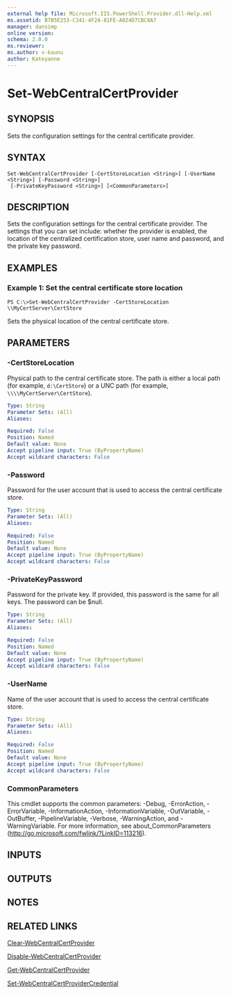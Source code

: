 ```yaml
---
external help file: Microsoft.IIS.PowerShell.Provider.dll-Help.xml
ms.assetid: B7B5E253-C341-4F24-81FE-A024D7CBC8A7
manager: dansimp
online version: 
schema: 2.0.0
ms.reviewer:
ms.author: v-kaunu
author: Kateyanne
---
```


# Set-WebCentralCertProvider

## SYNOPSIS
Sets the configuration settings for the central certificate provider.

## SYNTAX

```
Set-WebCentralCertProvider [-CertStoreLocation <String>] [-UserName <String>] [-Password <String>]
 [-PrivateKeyPassword <String>] [<CommonParameters>]
```

## DESCRIPTION
Sets the configuration settings for the central certificate provider.
The settings that you can set include: whether the provider is enabled, the location of the centralized certification store, user name and password, and the private key password.

## EXAMPLES

### Example 1: Set the central certificate store location
```
PS C:\>Set-WebCentralCertProvider -CertStoreLocation \\MyCertServer\CertStore
```

Sets the physical location of the central certificate store.

## PARAMETERS

### -CertStoreLocation
Physical path to the central certificate store.
The path is either a local path (for example, `d:\CertStore`) or a UNC path (for example, `\\\\MyCertServer\CertStore`).

```yaml
Type: String
Parameter Sets: (All)
Aliases: 

Required: False
Position: Named
Default value: None
Accept pipeline input: True (ByPropertyName)
Accept wildcard characters: False
```

### -Password
Password for the user account that is used to access the central certificate store.

```yaml
Type: String
Parameter Sets: (All)
Aliases: 

Required: False
Position: Named
Default value: None
Accept pipeline input: True (ByPropertyName)
Accept wildcard characters: False
```

### -PrivateKeyPassword
Password for the private key.
If provided, this password is the same for all keys.
The password can be $null.

```yaml
Type: String
Parameter Sets: (All)
Aliases: 

Required: False
Position: Named
Default value: None
Accept pipeline input: True (ByPropertyName)
Accept wildcard characters: False
```

### -UserName
Name of the user account that is used to access the central certificate store.

```yaml
Type: String
Parameter Sets: (All)
Aliases: 

Required: False
Position: Named
Default value: None
Accept pipeline input: True (ByPropertyName)
Accept wildcard characters: False
```

### CommonParameters
This cmdlet supports the common parameters: -Debug, -ErrorAction, -ErrorVariable, -InformationAction, -InformationVariable, -OutVariable, -OutBuffer, -PipelineVariable, -Verbose, -WarningAction, and -WarningVariable. For more information, see about_CommonParameters (http://go.microsoft.com/fwlink/?LinkID=113216).

## INPUTS

## OUTPUTS

## NOTES

## RELATED LINKS

[Clear-WebCentralCertProvider](./Clear-WebCentralCertProvider.md)

[Disable-WebCentralCertProvider](./Disable-WebCentralCertProvider.md)

[Get-WebCentralCertProvider](./Get-WebCentralCertProvider.md)

[Set-WebCentralCertProviderCredential](./Set-WebCentralCertProviderCredential.md)

